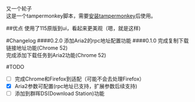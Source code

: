 又一个轮子<br>
这是一个tampermonkey脚本，需要[安装tampermonkey](https://chrome.google.com/webstore/detail/tampermonkey/dhdgffkkebhmkfjojejmpbldmpobfkfo "Chrome网上应用商店")后使用。

##优点
使用了115原版到ui，看起来更美观（嗯，就是这样)

#Changelog
####0.2.0
添加Aria2的rpc地址配置功能
####0.1.0
完成复制下载链接地址功能(Chrome 52)<br>
完成添加下载任务到Aria2功能(Chrome 52)

#TODO
- [ ] 完成Chrome和Firefox到适配（可能不会去处理Firefox）
- [x] Aria2参数可配置(rpc地址已支持，扩展参数后续支持)
- [ ] 添加到群晖DS(Download Station)功能
